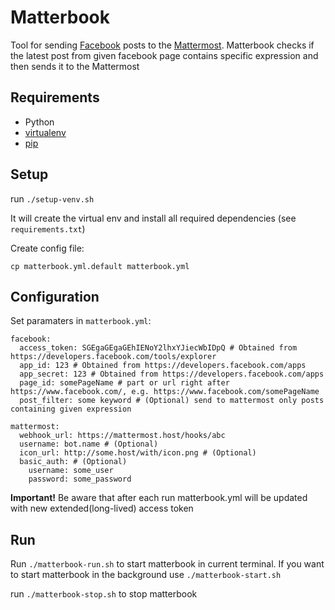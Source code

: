 # Matterbook #
Tool for sending [Facebook](https://facebook.com) posts to the [Mattermost](https://www.mattermost.org). Matterbook checks if the latest post from given facebook page contains specific expression and then sends it to the Mattermost

## Requirements ##
 - Python
 - [virtualenv](https://virtualenv.readthedocs.io/en/latest)
 - [pip](https://packaging.python.org/install_requirements_linux/#installing-pip-setuptools-wheel-with-linux-package-managers)

## Setup ##
run `./setup-venv.sh`

It will create the virtual env and install all required dependencies (see `requirements.txt`)

Create config file:

`cp matterbook.yml.default matterbook.yml`


## Configuration ##

Set paramaters in `matterbook.yml`:
```
facebook:
  access_token: SGEgaGEgaGEhIENoY2lhxYJiecWbIDpQ # Obtained from https://developers.facebook.com/tools/explorer
  app_id: 123 # Obtained from https://developers.facebook.com/apps
  app_secret: 123 # Obtained from https://developers.facebook.com/apps
  page_id: somePageName # part or url right after https://www.facebook.com/, e.g. https://www.facebook.com/somePageName
  post_filter: some keyword # (Optional) send to mattermost only posts containing given expression

mattermost:
  webhook_url: https://mattermost.host/hooks/abc
  username: bot.name # (Optional)
  icon_url: http://some.host/with/icon.png # (Optional)
  basic_auth: # (Optional)
    username: some_user
    password: some_password
```

**Important!** Be aware that after each run matterbook.yml will be updated with new extended(long-lived) access token

## Run ##
Run `./matterbook-run.sh` to start matterbook in current terminal. If you want to start matterbook in the background use `./matterbook-start.sh`
  
run `./matterbook-stop.sh` to stop matterbook
